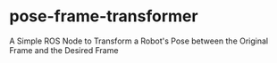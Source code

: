 # pose-frame-transformer
A Simple ROS Node to Transform a Robot's Pose between the Original Frame and the Desired Frame
